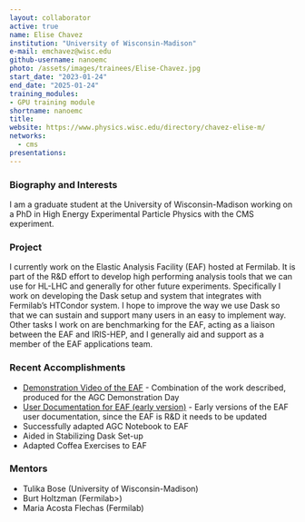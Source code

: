 ```yaml
---
layout: collaborator
active: true
name: Elise Chavez
institution: "University of Wisconsin-Madison"
e-mail: emchavez@wisc.edu
github-username: nanoemc
photo: /assets/images/trainees/Elise-Chavez.jpg
start_date: "2023-01-24"
end_date: "2025-01-24"
training_modules:
- GPU training module
shortname: nanoemc
title: 
website: https://www.physics.wisc.edu/directory/chavez-elise-m/
networks:
  - cms
presentations:
---
```


### Biography and Interests

I am a graduate student at the University of Wisconsin-Madison working on a PhD in High Energy Experimental Particle Physics with the CMS experiment. 

### Project

I currently work on the Elastic Analysis Facility (EAF) hosted at Fermilab. It is part of the R&D effort to develop high performing analysis tools that we can use for HL-LHC and generally for other future experiments. Specifically I work on developing the Dask setup and system that integrates with Fermilab’s HTCondor system. I hope to improve the way we use Dask so that we can sustain and support many users in an easy to implement way. Other tasks I work on are benchmarking for the EAF, acting as a liaison between the EAF and IRIS-HEP, and I generally aid and support as a member of the EAF applications team. 

### Recent Accomplishments
- [Demonstration Video of the EAF](https://indico.cern.ch/event/1291680/contributions/5581053/attachments/2714147/4713730/EAF_Demo_Video_with_audio.mp4) - Combination of the work described, produced for the AGC Demonstration Day
- [User Documentation for EAF (early version)](https://eafjupyter.readthedocs.io/en/latest/00_getting_started.html) - Early versions of the EAF user documentation, since the EAF is R&D it needs to be updated
- Successfully adapted AGC Notebook to EAF
- Aided in Stabilizing Dask Set-up
- Adapted Coffea Exercises to EAF

### Mentors

  * Tulika Bose (University of Wisconsin-Madison)
  * Burt Holtzman (Fermilab>)
  * Maria Acosta Flechas (Fermilab)

